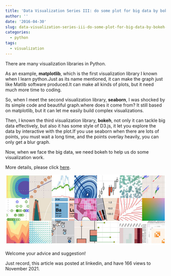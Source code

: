 ```yaml
---
title: 'Data Visualization Series III: do some plot for big data by bokeh in python'
author: ''
date: '2016-04-30'
slug: data-visualization-series-iii-do-some-plot-for-big-data-by-bokeh-in-python
categories:
  - python
tags:
  - visualization
---
```


There are many visualization libraries in Python.

As an example, **matplotlib**, which is the first visualization library I known when I learn python.Just as its name mentioned, it can make the graph just like Matlib software produced.It can make all kinds of plots, but it need much more time to coding.

So, when I meet the second visualization library, **seaborn**, I was shocked by its simple code and beautiful graph.where does it come from? It still based on matplotlib, but it can let me easily build complex visualizations.

Then, I known the third visualization library, **bokeh**, not only it can tackle big data effectively, but also it has some style of D3.js, it let you explore the data by interactive with the plot.If you use seaborn when there are lots of points, you must wait a long time, and the points overlay heavily, you can only get a blur graph.

Now, when we face the big data, we need bokeh to help us do some visualization work.

More details, please click [here](https://nbviewer.org/github/yishi/Data-Visualization-In-Python/blob/master/Introduction_of_bokeh.ipynb).

![](images/1.jpg)

Welcome your advice and suggestion!

Just record, this article was posted at linkedin, and have 166 views to November 2021.